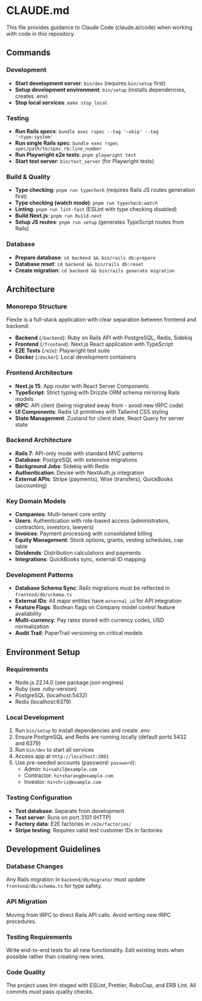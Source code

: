 # CLAUDE.md

This file provides guidance to Claude Code (claude.ai/code) when working with code in this repository.

## Commands

### Development
- **Start development server**: `bin/dev` (requires `bin/setup` first)
- **Setup development environment**: `bin/setup` (installs dependencies, creates .env)
- **Stop local services**: `make stop_local`

### Testing
- **Run Rails specs**: `bundle exec rspec --tag '~skip' --tag '~type:system'`
- **Run single Rails spec**: `bundle exec rspec spec/path/to/spec.rb:line_number`
- **Run Playwright e2e tests**: `pnpm playwright test`
- **Start test server**: `bin/test_server` (for Playwright tests)

### Build & Quality
- **Type checking**: `pnpm run typecheck` (requires Rails JS routes generation first)
- **Type checking (watch mode)**: `pnpm run typecheck:watch`
- **Linting**: `pnpm run lint-fast` (ESLint with type checking disabled)
- **Build Next.js**: `pnpm run build-next`
- **Setup JS routes**: `pnpm run setup` (generates TypeScript routes from Rails)

### Database
- **Prepare database**: `cd backend && bin/rails db:prepare`
- **Database reset**: `cd backend && bin/rails db:reset`
- **Create migration**: `cd backend && bin/rails generate migration`

## Architecture

### Monorepo Structure
Flexile is a full-stack application with clear separation between frontend and backend:

- **Backend** (`/backend`): Ruby on Rails API with PostgreSQL, Redis, Sidekiq
- **Frontend** (`/frontend`): Next.js React application with TypeScript
- **E2E Tests** (`/e2e`): Playwright test suite
- **Docker** (`/docker`): Local development containers

### Frontend Architecture
- **Next.js 15**: App router with React Server Components
- **TypeScript**: Strict typing with Drizzle ORM schema mirroring Rails models
- **tRPC**: API client (being migrated away from - avoid new tRPC code)
- **UI Components**: Radix UI primitives with Tailwind CSS styling
- **State Management**: Zustand for client state, React Query for server state

### Backend Architecture
- **Rails 7**: API-only mode with standard MVC patterns
- **Database**: PostgreSQL with extensive migrations
- **Background Jobs**: Sidekiq with Redis
- **Authentication**: Devise with NextAuth.js integration
- **External APIs**: Stripe (payments), Wise (transfers), QuickBooks (accounting)

### Key Domain Models
- **Companies**: Multi-tenant core entity
- **Users**: Authentication with role-based access (administrators, contractors, investors, lawyers)
- **Invoices**: Payment processing with consolidated billing
- **Equity Management**: Stock options, grants, vesting schedules, cap table
- **Dividends**: Distribution calculations and payments
- **Integrations**: QuickBooks sync, external ID mapping

### Development Patterns
- **Database Schema Sync**: Rails migrations must be reflected in `frontend/db/schema.ts`
- **External IDs**: All major entities have `external_id` for API integration
- **Feature Flags**: Boolean flags on Company model control feature availability
- **Multi-currency**: Pay rates stored with currency codes, USD normalization
- **Audit Trail**: PaperTrail versioning on critical models

## Environment Setup

### Requirements
- Node.js 22.14.0 (see package.json engines)
- Ruby (see .ruby-version)
- PostgreSQL (localhost:5432)
- Redis (localhost:6379)

### Local Development
1. Run `bin/setup` to install dependencies and create .env
2. Ensure PostgreSQL and Redis are running locally (default ports 5432 and 6379)
3. Run `bin/dev` to start all services
4. Access app at `http://localhost:3001`
5. Use pre-seeded accounts (password: `password`):
   - Admin: `hi+sahil@example.com`
   - Contractor: `hi+sharang@example.com`
   - Investor: `hi+chris@example.com`

### Testing Configuration
- **Test database**: Separate from development
- **Test server**: Runs on port 3101 (HTTP)
- **Factory data**: E2E factories in `/e2e/factories/`
- **Stripe testing**: Requires valid test customer IDs in factories

## Development Guidelines

### Database Changes
Any Rails migration in `backend/db/migrate/` must update `frontend/db/schema.ts` for type safety.

### API Migration
Moving from tRPC to direct Rails API calls. Avoid writing new tRPC procedures.

### Testing Requirements
Write end-to-end tests for all new functionality. Edit existing tests when possible rather than creating new ones.

### Code Quality
The project uses lint-staged with ESLint, Prettier, RuboCop, and ERB Lint. All commits must pass quality checks.